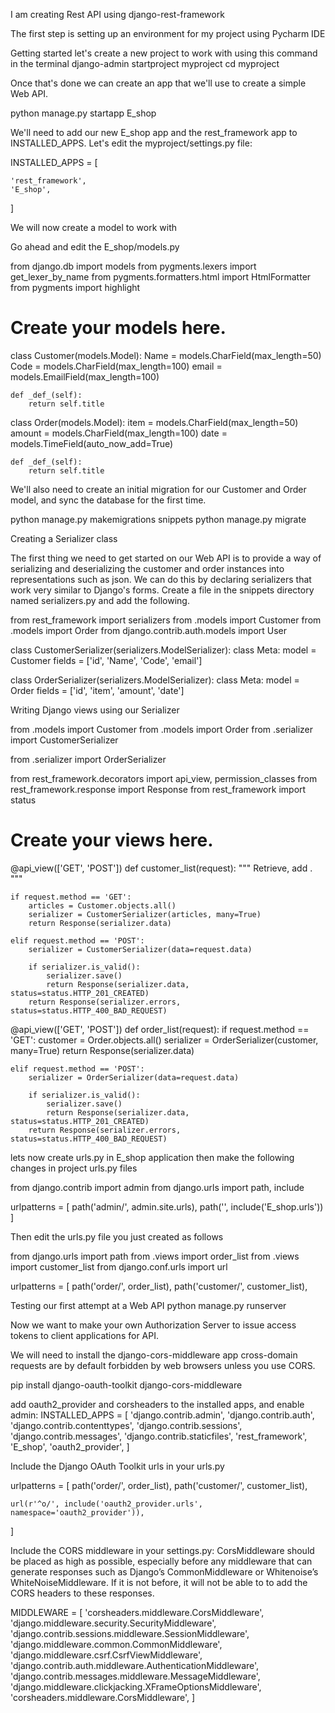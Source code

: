 I am creating Rest API using django-rest-framework


The first step is setting up an environment for my project using Pycharm IDE


Getting started
 let's create a new project to work with using this command in the terminal
      django-admin startproject myproject
      cd myproject

Once that's done we can create an app that we'll use to create a simple Web API.

python manage.py startapp E_shop

We'll need to add our new E_shop app and the rest_framework app to INSTALLED_APPS. Let's edit the myproject/settings.py file:

INSTALLED_APPS = [
  
    'rest_framework',
    'E_shop',
]

We will now create a model to work with

 Go ahead and edit the E_shop/models.py

from django.db import models
from pygments.lexers import get_lexer_by_name
from pygments.formatters.html import HtmlFormatter
from pygments import highlight


# Create your models here.
class Customer(models.Model):
    Name = models.CharField(max_length=50)
    Code = models.CharField(max_length=100)
    email = models.EmailField(max_length=100)

    def _def_(self):
        return self.title


class Order(models.Model):
    item = models.CharField(max_length=50)
    amount = models.CharField(max_length=100)
    date = models.TimeField(auto_now_add=True)

    def _def_(self):
        return self.title

We'll also need to create an initial migration for our Customer
 and Order model, and sync the database for the first time.


python manage.py makemigrations snippets
python manage.py migrate



Creating a Serializer class

The first thing we need to get started on our Web API is to provide
 a way of serializing and deserializing the customer and order instances into 
representations such as json. We can do this by declaring serializers
 that work very similar to Django's forms. Create a file in the snippets 
directory named serializers.py and add the following.

from rest_framework import serializers
from .models import Customer
from .models import Order
from django.contrib.auth.models import User




class CustomerSerializer(serializers.ModelSerializer):
    class Meta:
        model = Customer
        fields = ['id', 'Name', 'Code', 'email']


class OrderSerializer(serializers.ModelSerializer):
    class Meta:
        model = Order
        fields = ['id', 'item', 'amount', 'date']


Writing Django views using our Serializer

from .models import Customer
from .models import Order
from .serializer import CustomerSerializer

from .serializer import OrderSerializer

from rest_framework.decorators import api_view, permission_classes
from rest_framework.response import Response
from rest_framework import status


# Create your views here.
@api_view(['GET', 'POST'])
def customer_list(request):
    """
       Retrieve, add  .
       """

    if request.method == 'GET':
        articles = Customer.objects.all()
        serializer = CustomerSerializer(articles, many=True)
        return Response(serializer.data)

    elif request.method == 'POST':
        serializer = CustomerSerializer(data=request.data)

        if serializer.is_valid():
            serializer.save()
            return Response(serializer.data, status=status.HTTP_201_CREATED)
        return Response(serializer.errors, status=status.HTTP_400_BAD_REQUEST)


@api_view(['GET', 'POST'])
def order_list(request):
    if request.method == 'GET':
        customer = Order.objects.all()
        serializer = OrderSerializer(customer, many=True)
        return Response(serializer.data)

    elif request.method == 'POST':
        serializer = OrderSerializer(data=request.data)

        if serializer.is_valid():
            serializer.save()
            return Response(serializer.data, status=status.HTTP_201_CREATED)
        return Response(serializer.errors, status=status.HTTP_400_BAD_REQUEST)

lets now create urls.py in E_shop application then make the following changes in project urls.py files


from django.contrib import admin
from django.urls import path, include

urlpatterns = [
    path('admin/', admin.site.urls),
    path('', include('E_shop.urls'))
]

Then edit the urls.py file you just created as follows

from django.urls import path
from .views import order_list
from .views import customer_list
from django.conf.urls import url


urlpatterns = [
    path('order/', order_list),
    path('customer/', customer_list),

Testing our first attempt at a Web API
python manage.py runserver

Now we want to make your own Authorization Server to issue access tokens to client applications for API.

 We will need to install the django-cors-middleware app 
 cross-domain requests are by default forbidden by web browsers unless you use CORS.

pip install django-oauth-toolkit django-cors-middleware

add oauth2_provider and corsheaders to the installed apps, and enable admin:
INSTALLED_APPS = [
    'django.contrib.admin',
    'django.contrib.auth',
    'django.contrib.contenttypes',
    'django.contrib.sessions',
    'django.contrib.messages',
    'django.contrib.staticfiles',
    'rest_framework',
    'E_shop',
    'oauth2_provider',
]

Include the Django OAuth Toolkit urls in your urls.py


urlpatterns = [
    path('order/', order_list),
    path('customer/', customer_list),

    url(r'^o/', include('oauth2_provider.urls', namespace='oauth2_provider')),

]

Include the CORS middleware in your settings.py:
CorsMiddleware should be placed as high as possible, especially before any middleware 
that can generate responses such as Django’s CommonMiddleware 
or Whitenoise’s WhiteNoiseMiddleware. If it is not before, 
it will not be able to to add the CORS headers to these responses.

MIDDLEWARE = [
    'corsheaders.middleware.CorsMiddleware',
    'django.middleware.security.SecurityMiddleware',
    'django.contrib.sessions.middleware.SessionMiddleware',
    'django.middleware.common.CommonMiddleware',
    'django.middleware.csrf.CsrfViewMiddleware',
    'django.contrib.auth.middleware.AuthenticationMiddleware',
    'django.contrib.messages.middleware.MessageMiddleware',
    'django.middleware.clickjacking.XFrameOptionsMiddleware',
    'corsheaders.middleware.CorsMiddleware',
]
